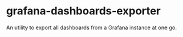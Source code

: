 # grafana-dashboards-exporter
An utility to export all dashboards from a Grafana instance at one go.
